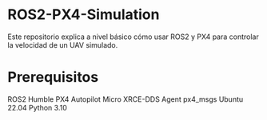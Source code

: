 # ROS2-PX4-Simulation
Este repositorio explica a nivel básico cómo usar ROS2 y PX4 para controlar la velocidad de un UAV simulado.

# Prerequisitos
ROS2 Humble
PX4 Autopilot
Micro XRCE-DDS Agent
px4_msgs
Ubuntu 22.04
Python 3.10
